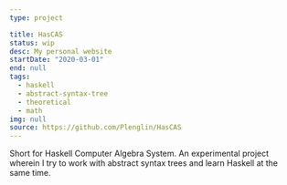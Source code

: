 ```yaml
---
type: project

title: HasCAS
status: wip
desc: My personal website
startDate: "2020-03-01"
end: null
tags:
  - haskell
  - abstract-syntax-tree
  - theoretical
  - math
img: null
source: https://github.com/Plenglin/HasCAS
---
```


Short for Haskell Computer Algebra System. An experimental project wherein I try to work with abstract syntax trees and learn Haskell at the same time.
